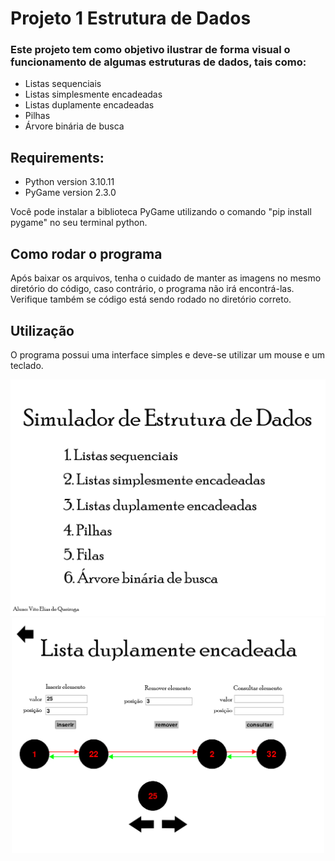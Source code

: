 # Projeto 1 Estrutura de Dados

### Este projeto tem como objetivo ilustrar de forma visual o funcionamento de algumas estruturas de dados, tais como:
- Listas sequenciais
- Listas simplesmente encadeadas
- Listas duplamente encadeadas
- Pilhas
- Árvore binária de busca

## Requirements:

- Python version 3.10.11
- PyGame version 2.3.0

Você pode instalar a biblioteca PyGame utilizando o comando "pip install pygame" no seu terminal python.

## Como rodar o programa

Após baixar os arquivos, tenha o cuidado de manter as imagens no mesmo diretório do código, caso contrário, o programa não irá encontrá-las. Verifique 
também se código está sendo rodado no diretório correto. 

## Utilização

O programa possui uma interface simples e deve-se utilizar um mouse e um teclado.

<div align="center"> 
  <img width="504em" src="tela0.png"/>
  <img width="500em" src="exemplo.png"/>
</div>
